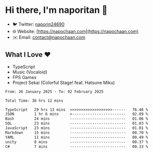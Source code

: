 # Hi there, I'm naporitan 👋

- 🐦 Twitter: [naporin24690](https://twitter.com/naporin24690)
- 🌐 Website: [https://napochaan.com](https://napochaan.com)
- ✉️ Email: [contact@napochaan.com](mailto:contact@napochaan.com)

## What I Love ❤️
- TypeScript
- Music (Vocaloid)
- FPS Games
- Project Sekai (Colorful Stage! feat. Hatsune Miku)

<!--START_SECTION:waka-->

```txt
From: 26 January 2025 - To: 02 February 2025

Total Time: 38 hrs 12 mins

TypeScript   29 hrs 13 mins  >>>>>>>>>>>>>>>>>>>------   76.46 %
JSON         1 hr 6 mins     >------------------------   02.89 %
Bash         24 mins         -------------------------   01.06 %
SQL          23 mins         -------------------------   01.03 %
JavaScript   23 mins         -------------------------   01.01 %
Markdown     15 mins         -------------------------   00.70 %
YAML         11 mins         -------------------------   00.49 %
unity        8 mins          -------------------------   00.37 %
C#           7 mins          -------------------------   00.33 %
```

<!--END_SECTION:waka-->

